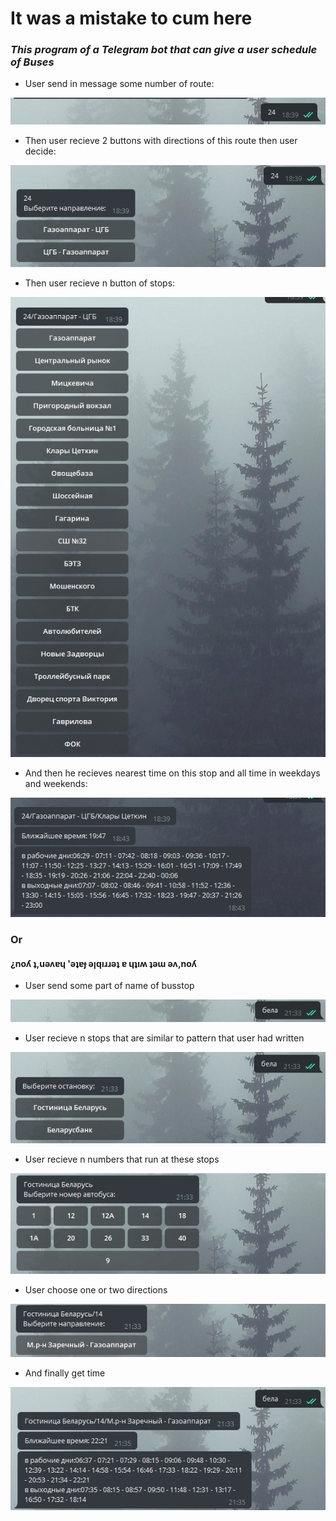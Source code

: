 # It was a mistake to cum here
### ***This program of a Telegram bot that can give a user schedule of Buses*** ###
- User send in message some number of route:

<p align="center">
<img src="img/enter_num.png">
</p>

- Then user recieve 2 buttons with directions of this route then user decide:

<p align="center">
<img src="img/dir_choose.png">
</p>

- Then user recieve n button of stops:

<p align="center">
<img src="img/n stops.png">
</p>

- And then he recieves nearest time on this stop and all time in weekdays and weekends:

<p align="center">
<img src="img/time.png">
</p>

### Or ###
#### ¿noʎ ʇ,uǝʌɐɥ 'ǝʇɐɟ ǝןqıɹɹǝʇ ɐ ɥʇıʍ ʇǝɯ ǝʌ,noʎ ####

- User send some part of name of busstop

<p align="center">
<img src="img/enter_stop.png">
</p>

- User recieve n stops that are similar to pattern that user had written

<p align="center">
<img src="img/s2_n_stops.png">
</p>

- User recieve n numbers that run at these stops

<p align="center">
<img src="img/s2_route_choose.png">
</p>

- User choose one or two directions

<p align="center">
<img src="img/s2_choose_dir.png">
</p>

- And finally get time

<p align="center">
<img src="img/s2_get_time.png">
</p>
